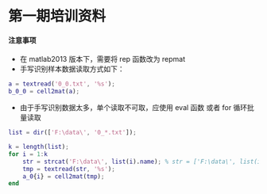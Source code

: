 第一期培训资料
==============


#### 注意事项

- 在 matlab2013 版本下，需要将 rep 函数改为 repmat
- 手写识别样本数据读取方式如下：
``` matlab
a = textread('0_0.txt', '%s');                                                                                       
b_0_0 = cell2mat(a);
```
- 由于手写识别数据太多，单个读取不可取，应使用 eval 函数 或者 for 循环批量读取

``` matlab
list = dir(['F:\data\', '0_*.txt']);

k = length(list);
for i = 1:k
    str = strcat('F:\data\', list(i).name); % str = ['F:\data\', list(i).name]
    tmp = textread(str, '%s');                                                                                       
    a_0{i} = cell2mat(tmp);
end
```
